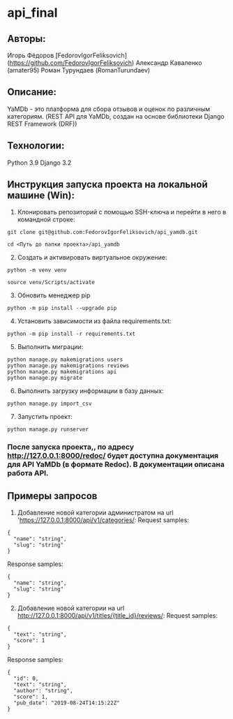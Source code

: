# api_final
## Авторы:
Игорь Фёдоров [FedorovIgorFeliksovich] (https://github.com/FedorovIgorFeliksovich)
Александр Каваленко (amater95)
Роман Турундаев (RomanTurundaev)

## Описание:

YaMDb - это платформа для сбора отзывов и оценок по различным категориям.
(REST API для YaMDb, создан на основе библиотеки Django REST Framework (DRF))

## Технологии:
Python 3.9
Django 3.2

## Инструкция запуска проекта на локальной машине (Win):
1. Клонировать репозиторий c помощью SSH-ключа и перейти в него в командной строке:
```
git clone git@github.com:FedorovIgorFeliksovich/api_yamdb.git
```
```
cd <Путь до папки проекта>/api_yamdb
```
2. Cоздать и активировать виртуальное окружение:
```
python -m venv venv
```
```
source venv/Scripts/activate
```
3. Обновить менеджер pip
```
python -m pip install --upgrade pip
```
4. Установить зависимости из файла requirements.txt:
```
python -m pip install -r requirements.txt
```
5. Выполнить миграции:
```
python manage.py makemigrations users
python manage.py makemigrations reviews
python manage.py makemigrations api
python manage.py migrate
```
6. Выполнить загрузку информации в базу данных:
```
python manage.py import_csv
```
7. Запустить проект:
```
python manage.py runserver
```

### После запуска проекта,, по адресу http://127.0.0.1:8000/redoc/ будет доступна документация для API YaMDb (в формате Redoc). В документации описана работа API. 

## Примеры запросов
1. Добавление новой категории администратом на url 'https://127.0.0.1:8000/api/v1/categories/:
Request samples:
```
{
  "name": "string",
  "slug": "string"
}
```
Response samples:
```
{
  "name": "string",
  "slug": "string"
}
```
2. Добавление новой категории на url http://127.0.0.1:8000/api/v1/titles/{title_id}/reviews/:
Request samples:
```
{
  "text": "string",
  "score": 1
}
```
Response samples:
```
{
  "id": 0,
  "text": "string",
  "author": "string",
  "score": 1,
  "pub_date": "2019-08-24T14:15:22Z"
}
```
